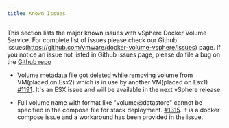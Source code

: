 ```yaml
---
title: Known Issues
---
```


This section lists the major known issues with vSphere Docker Volume Service. For complete list of issues please check our Github issues(https://github.com/vmware/docker-volume-vsphere/issues) page. If you notice an issue not listed in Github issues page, please do file a bug on the [Github repo](https://github.com/vmware/docker-volume-vsphere/issues)

-  Volume metadata file got deleted while removing volume from VM(placed on Esx2) which is in use by another VM(placed on Esx1) [#1191](https://github.com/vmware/docker-volume-vsphere/issues/1191). It's an ESX issue and will be available in the next vSphere release.

-  Full volume name with format like "volume@datastore" cannot be specified in the compose file for stack deployment. [#1315](https://github.com/vmware/docker-volume-vsphere/issues/1315). It is a docker compose issue and a workaround has been provided in the issue.
